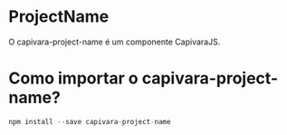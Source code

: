 # ProjectName

O capivara-project-name é um componente CapivaraJS.

# Como importar o capivara-project-name?
```javascript
npm install --save capivara-project-name
```
